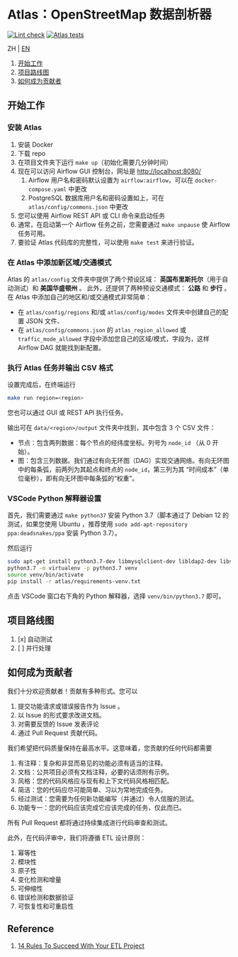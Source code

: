 # Atlas：OpenStreetMap 数据剖析器

[![Lint check](https://github.com/kitahara-saneyuki/osm_parser/actions/workflows/lint.yml/badge.svg)](https://github.com/kitahara-saneyuki/osm_parser/actions/workflows/lint.yml)
[![Atlas tests](https://github.com/kitahara-saneyuki/osm_parser/actions/workflows/atlas.yml/badge.svg)](https://github.com/kitahara-saneyuki/osm_parser/actions/workflows/atlas.yml)

ZH | [EN](./README.md)

1. [开始工作](#getting-started)
1. [项目路线图](#project-roadmap)
1. [如何成为贡献者](#contributing)

## 开始工作

### 安装 Atlas

1. 安装 Docker
1. 下载 repo
1. 在项目文件夹下运行 `make up`（初始化需要几分钟时间）
1. 现在可以访问 Airflow GUI 控制台，网址是 <http://localhost:8080/>
    1. Airflow 用户名和密码默认设置为 `airflow:airflow`，可以在 `docker-compose.yaml` 中更改
    1. PostgreSQL 数据库用户名和密码设置如上，可在 `atlas/config/commons.json` 中更改
1. 您可以使用 Airflow REST API 或 CLI 命令来启动任务
1. 通常，在启动第一个 Airflow 任务之前，您需要通过 `make unpause` 使 Airflow 任务可用。
1. 要验证 Atlas 代码库的完整性，可以使用 `make test` 来进行验证。

### 在 Atlas 中添加新区域/交通模式

Atlas 的 `atlas/config` 文件夹中提供了两个预设区域： **英国布里斯托尔**（用于自动测试）和 **美国华盛顿州** 。
此外，还提供了两种预设交通模式： **公路** 和 **步行** 。
在 Atlas 中添加自己的地区和/或交通模式非常简单：

- 在 `atlas/config/regions` 和/或 `atlas/config/modes` 文件夹中创建自己的配置 JSON 文件、
- 在 `atlas/config/commons.json` 的 `atlas_region_allowed` 或 `traffic_mode_allowed` 字段中添加您自己的区域/模式，字段为，这样 Airflow DAG 就能找到新配置。

### 执行 Atlas 任务并输出 CSV 格式

设置完成后，在终端运行

```sh
make run region=<region>
```

您也可以通过 GUI 或 REST API 执行任务。

输出可在 `data/<region>/output` 文件夹中找到，其中包含 3 个 CSV 文件：

- 节点：包含两列数据：每个节点的经纬度坐标。列号为 `node_id` （从 0 开始）。
- 图：包含三列数据。我们通过有向无环图（DAG）实现交通网络。有向无环图中的每条弧，前两列为其起点和终点的 `node_id`，第三列为其 “时间成本”（单位毫秒），即有向无环图中每条弧的“权重”。

### VSCode Python 解释器设置

首先，我们需要通过 `make python37` 安装 Python 3.7（脚本通过了 Debian 12 的测试，如果您使用 Ubuntu ，推荐使用 `sudo add-apt-repository ppa:deadsnakes/ppa` 安装 Python 3.7）。

然后运行

```sh
sudo apt-get install python3.7-dev libmysqlclient-dev libldap2-dev libsasl2-dev
python3.7 -m virtualenv -p python3.7 venv
source venv/bin/activate
pip install -r atlas/requirements-venv.txt
```

点击 VSCode 窗口右下角的 Python 解释器，选择 `venv/bin/python3.7` 即可。

## 项目路线图

1. [x] 自动测试
1. [ ] 并行处理

## 如何成为贡献者

我们十分欢迎贡献者！贡献有多种形式。您可以

1. 提交功能请求或错误报告作为 Issue 。
1. 以 Issue 的形式要求改进文档。
1. 对需要反馈的 Issue 发表评论
1. 通过 Pull Request 贡献代码。

我们希望把代码质量保持在最高水平。这意味着，您贡献的任何代码都需要

1. 有注释：复杂和非显而易见的功能必须有适当的注释。
1. 文档：公共项目必须有文档注释，必要的话须附有示例。
1. 风格：您的代码风格应与现有和上下文代码风格相匹配。
1. 简洁：您的代码应尽可能简单、习以为常地完成任务。
1. 经过测试：您需要为任何新功能编写（并通过）令人信服的测试。
1. 功能专一：您的代码应该完成它应该完成的任务，仅此而已。

所有 Pull Request 都将通过持续集成进行代码审查和测试。

此外，在代码评审中，我们将遵循 ETL 设计原则：

1. 幂等性
1. 模块性
1. 原子性
1. 变化检测和增量
1. 可伸缩性
1. 错误检测和数据验证
1. 可恢复性和可重启性

## Reference

1. [14 Rules To Succeed With Your ETL Project](https://refinepro.com/blog/14-rules-for-successful-ETL/)
